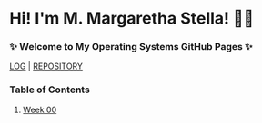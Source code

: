 # Hi! I'm M. Margaretha Stella! 👋🏻
### ✨ Welcome to My Operating Systems GitHub Pages ✨

[LOG](TXT/mylog.txt) | [REPOSITORY](https://github.com/margarethastellaa/os212)

### Table of Contents
1. [Week 00](w00.md)
